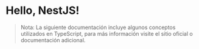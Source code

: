 # Hello, NestJS!

> Nota: La siguiente documentación incluye algunos conceptos utilizados en TypeScript, para más información visite el sitio oficial o documentación adicional.
<!--stackedit_data:
eyJoaXN0b3J5IjpbLTU2MzM5ODEyLDczMDk5ODExNl19
-->